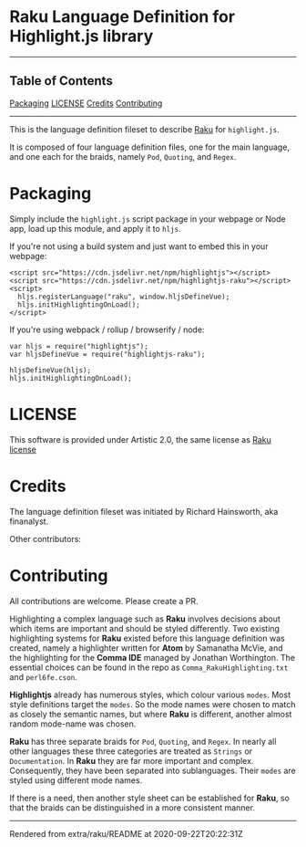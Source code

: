 # Raku Language Definition for Highlight.js library
>
----
## Table of Contents
[Packaging](#packaging)
[LICENSE](#license)
[Credits](#credits)
[Contributing](#contributing)

----
This is the language definition fileset to describe [Raku](https://raku.org) for `highlight.js`.

It is composed of four language definition files, one for the main language, and one each for the braids, namely `Pod`, `Quoting`, and `Regex`.

# Packaging
Simply include the `highlight.js` script package in your webpage or Node app, load up this module, and apply it to `hljs`.

If you're not using a build system and just want to embed this in your webpage:

```
<script src="https://cdn.jsdelivr.net/npm/highlightjs"></script>
<script src="https://cdn.jsdelivr.net/npm/highlightjs-raku"></script>
<script>
  hljs.registerLanguage("raku", window.hljsDefineVue);
  hljs.initHighlightingOnLoad();
</script>
```
If you're using webpack / rollup / browserify / node:

```
var hljs = require("highlightjs");
var hljsDefineVue = require("highlightjs-raku");

hljsDefineVue(hljs);
hljs.initHighlightingOnLoad();
```
# LICENSE
This software is provided under Artistic 2.0, the same license as [Raku license](https://raku.org/LICENSE)

# Credits
The language definition fileset was initiated by Richard Hainsworth, aka finanalyst.

Other contributors:

# Contributing
All contributions are welcome. Please create a PR.

Highlighting a complex language such as **Raku** involves decisions about which items are important and should be styled differently. Two existing highlighting systems for **Raku** existed before this language definition was created, namely a highlighter written for **Atom** by Samanatha McVie, and the highlighting for the **Comma IDE** managed by Jonathan Worthington. The essential choices can be found in the repo as `Comma_RakuHighlighting.txt` and `perl6fe.cson`.

**Highlightjs** already has numerous styles, which colour various `modes`. Most style definitions target the `modes`. So the mode names were chosen to match as closely the semantic names, but where **Raku** is different, another almost random mode-name was chosen.

**Raku** has three separate braids for `Pod`, `Quoting`, and `Regex`. In nearly all other languages these three categories are treated as `Strings` or `Documentation`. In **Raku** they are far more important and complex. Consequently, they have been separated into sublanguages. Their `modes` are styled using different mode names.

If there is a need, then another style sheet can be established for **Raku**, so that the braids can be distinguished in a more consistent manner.








----
Rendered from extra/raku/README at 2020-09-22T20:22:31Z